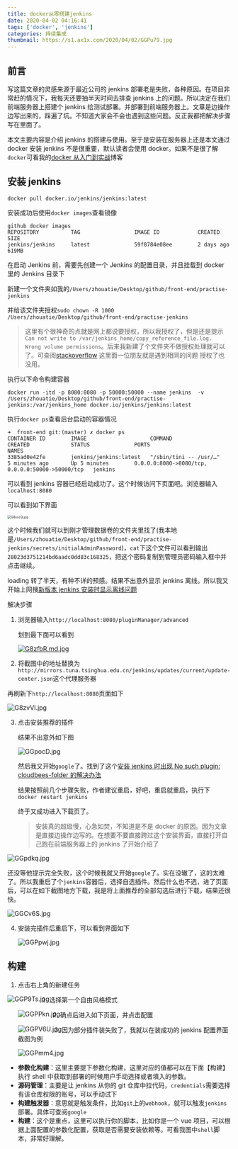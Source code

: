 ```yaml
---
title: docker从零搭建jenkins
date: 2020-04-02 04:16:41
tags: ['docker', 'jenkins']
categories: 持续集成
thumbnail: https://s1.ax1x.com/2020/04/02/GGPu79.jpg
---
```


## 前言

写这篇文章的灵感来源于最近公司的 jenkins 部署老是失败，各种原因。在项目非常赶的情况下，我每天还要抽半天时间去排查 jenkins 上的问题。所以决定在我们前端服务器上搭建个 jenkins 给测试部署。并部署到前端服务器上。文章是边操作边写出来的，踩遍了坑。不知道大家会不会也遇到这些问题。反正我都把解决步骤写在里面了。

本文主要内容是介绍 jenkins 的搭建与使用。至于是安装在服务器上还是本文通过 docker 安装 jenkins 不是很重要，默认读者会使用 docker。如果不是很了解`docker`可看我的[docker 从入门到实战](https://zhouatie.github.io/blog/2019/07/07/docker从入门到实战-基础篇/)博客

<!-- more -->

## 安装 jenkins

`docker pull docker.io/jenkins/jenkins:latest`

安装成功后使用`docker images`查看镜像

```shell
github docker images
REPOSITORY          TAG                 IMAGE ID            CREATED             SIZE
jenkins/jenkins     latest              59f8784e08ee        2 days ago          619MB
```

在启动 Jenkins 前，需要先创建一个 Jenkins 的配置目录，并且挂载到 docker 里的 Jenkins 目录下

新建一个文件夹如我的`/Users/zhouatie/Desktop/github/front-end/practise-jenkins`

并给该文件夹授权`sudo chown -R 1000 /Users/zhouatie/Desktop/github/front-end/practise-jenkins`

> 这里有个很神奇的点就是网上都说要授权，所以我授权了，但是还是提示`Can not write to /var/jenkins_home/copy_reference_file.log. Wrong volume permissions`。后来我新建了个文件夹不做授权处理就可以了。可查阅[stackoverflow](https://github.com/jenkinsci/docker/issues/177) 这里面一位朋友就是遇到相同的问题 授权了也没用。

执行以下命令构建容器

```shell
docker run -itd -p 8080:8080 -p 50000:50000 --name jenkins  -v /Users/zhouatie/Desktop/github/front-end/practise-jenkins:/var/jenkins_home docker.io/jenkins/jenkins:latest

```

执行`docker ps`查看后台启动的容器情况

```shell
➜  front-end git:(master) ✗ docker ps
CONTAINER ID        IMAGE                    COMMAND                  CREATED             STATUS              PORTS                                              NAMES
3385ad0e42fe        jenkins/jenkins:latest   "/sbin/tini -- /usr/…"   5 minutes ago       Up 5 minutes        0.0.0.0:8080->8080/tcp, 0.0.0.0:50000->50000/tcp   jenkins
```

可以看到 jenkins 容器已经启动成功了。这个时候访问下页面吧。浏览器输入 `localhost:8080`

可以看到如下界面

<img src="https://s1.ax1x.com/2020/04/02/G8xocQ.jpg" alt="G8xocQ.jpg" style="zoom:50%;" />

这个时候我们就可以到刚才管理数据卷的文件夹里找了(我本地是`/Users/zhouatie/Desktop/github/front-end/practise-jenkins/secrets/initialAdminPassword`)，`cat`下这个文件可以看到输出`28023d3751214bd6aadc0dd83c168325`，把这个密码复制到管理员密码输入框中并点击继续。

loading 转了半天，有种不详的预感。结果不出意外显示 jenkins 离线。所以我又开始上网搜[新版本 jenkins 安装时显示离线问题](https://yq.aliyun.com/articles/347536)

解决步骤

1. 浏览器输入`http://localhost:8080/pluginManager/advanced`

   划到最下面可以看到

   [![G8zfbR.md.jpg](https://s1.ax1x.com/2020/04/02/G8zfbR.md.jpg)](https://imgchr.com/i/G8zfbR)

2. 将截图中的地址替换为`http://mirrors.tuna.tsinghua.edu.cn/jenkins/updates/current/update-center.json`这个代理服务器

再刷新下`http://localhost:8080`页面如下

![G8zvVI.jpg](https://s1.ax1x.com/2020/04/02/G8zvVI.jpg)

3. 点击安装推荐的插件

   结果不出意外如下图

   ![GGpocD.jpg](https://s1.ax1x.com/2020/04/02/GGpocD.jpg)

   然后我又开始`google`了。找到了这个[安装 jenkins 时出现 No such plugin: cloudbees-folder 的解决办法](https://www.cnblogs.com/changjianblog/p/10916098.html)

   结果按照前几个步骤失败，作者建议重启，好吧，重启就重启，执行下 `docker restart jenkins`

   终于又成功进入下载页了。

   > 安装真的超级慢，心急如焚，不知道是不是 docker 的原因。因为文章是直接边操作边写的。在想要不要直接跨过这个安装界面，直接打开自己跑在前端服务器上的 jenkins 了开始介绍了

![GGpdkq.jpg](https://s1.ax1x.com/2020/04/02/GGpdkq.jpg)

还没等他提示完全失败，这个时候我就又开始`google`了。实在没辙了，这的太难了。所以我重启了个`jenkins`容器后，选择自选插件。然后什么也不选，进了页面后，可以在如下截图地方下载，我是将上面推荐的全部勾选后进行下载，结果还很快。

![GGCv6S.jpg](https://s1.ax1x.com/2020/04/02/GGCv6S.jpg)

4. 安装完插件后重启下，可以看到界面如下

   ![GGPpwj.jpg](https://s1.ax1x.com/2020/04/02/GGPpwj.jpg)

## 构建

1. 点击右上角的新建任务

<img style="max-width: 50%;float: left;" src="https://s1.ax1x.com/2020/04/02/GGP9Ts.jpg" alt="GGP9Ts.jpg" border="0" />

1. 选择第一个自由风格模式

   <img style="max-width: 50%;float: left;" src="https://s1.ax1x.com/2020/04/02/GGPPkn.jpg" alt="GGPPkn.jpg" border="0" />

2. 确点后进入如下页面，并点击配置

   <img style="max-width: 50%;float: left;" src="https://s1.ax1x.com/2020/04/02/GGPV6U.jpg" alt="GGPV6U.jpg" border="0" />

3. 因为部分插件装失败了，我就以在装成功的 jenkins 配置界面截图为例

   <img src="https://s1.ax1x.com/2020/04/02/GGPmm4.jpg" alt="GGPmm4.jpg" border="0" />

- **参数化构建**：这里主要提下参数化构建，这里对应的值都可以在下面【构建】执行 shell 中获取到部署的时候用户手动选择或者填入的参数。
- **源码管理**：主要是让 jenkins 从你的 git 仓库中拉代码，`credentials`需要选择有该仓库权限的账号，可以手动试下
- **构建触发器**：意思就是触发条件，比如`git`上的`webhook`，就可以触发`jenkins`部署。具体可查阅`google`
- **构建**：这个是重点，这里可以执行你的脚本，比如你是一个 vue 项目，可以根据上面配置的参数化配置，获取是否需要安装依赖等。可看我图中`shell`脚本，非常好理解。
